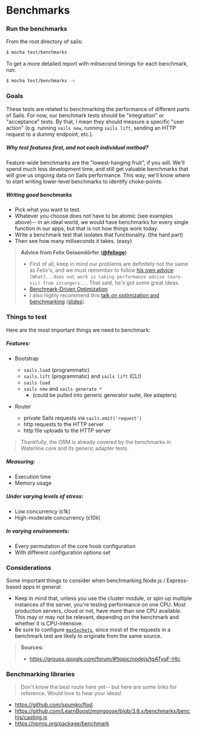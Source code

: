 # Benchmarks

### Run the benchmarks

From the root directory of sails:

```sh
$ mocha test/benchmarks
```

To get a more detailed report with milisecond timings for each benchmark, run:

```sh
$ mocha test/benchmarks -v
```


### Goals

These tests are related to benchmarking the performance of different parts of Sails.  For now, our benchmark tests should be "integration" or "acceptance" tests.  By that, I mean they should measure a specific "user action" (e.g. running `sails new`, running `sails lift`, sending an HTTP request to a dummy endpoint, etc.).



##### Why test features first, and not each individual method?

Feature-wide benchmarks are the "lowest-hanging fruit", if you will.  We'll spend much less development time, and still get valuable benchmarks that will give us ongoing data on Sails performance.  This way, we'll know where to start writing lower-level benchmarks to identify choke-points.


##### Writing good benchmarks
+ Pick what you want to test.
+ Whatever you choose does not have to be atomic (see examples above)-- in an ideal world, we would have benchmarks for every single function in our apps, but that is not how things work today.
+ Write a benchmark test that isolates that functionality. (the hard part)
+ Then see how many miliseconds it takes. (easy)

> **Advice from Felix Geisendörfer ([@felixge](https://github.com/felixge))**
>
>	+ First of all, keep in mind our problems are definitely not the same as Felix's, and we must remember to follow [his own advice](https://github.com/felixge/faster-than-c#taking-performance-advice-from-strangers): `[What]...does not work is taking performance advise (euro-sic) from strangers...`  That said, he's got some great ideas.
>	+ [Benchmark-Driven Optimization](https://github.com/felixge/faster-than-c#benchmark-driven-development)
>	+ I also highly recommend this [talk on optimization and benchmarking](http://2012.jsconf.eu/speaker/2012/09/05/faster-than-c-parsing-node-js-streams-.html) ([slides](https://github.com/felixge/faster-than-c)).


### Things to test

Here are the most important things we need to benchmark:

##### Features:

+ Bootstrap
	+ `sails.load` (programmatic)
	+ `sails.lift` (programmatic) and `sails lift` (CLI)
	+ `sails load`
	+ `sails new` and `sails generate *`
	  + (could be pulled into generic generator suite, like adapters)

+ Router
	+ private Sails requests via `sails.emit('request')`
	+ http requests to the HTTP server
	+ http file uploads to the HTTP server

> Thankfully, the ORM is already covered by the benchmarks in Waterline core and its generic adapter tests.


##### Measuring:

+ Execution time
+ Memory usage

##### Under varying levels of stress:

+ Low concurrency (c1k)
+ High-moderate concurrency (c10k)

##### In varying environments:

+ Every permutation of the core hook configuration
+ With different configuration options set


### Considerations

Some important things to consider when benchmarking Node.js / Express-based apps in general:

+ Keep in mind that, unless you use the cluster module, or spin up multiple instances of the server, you're testing performance on one CPU.  Most production servers, cloud or not, have more than one CPU available.  This may or may not be relevant, depending on the benchmark and whether it is CPU-intensive.
+ Be sure to configure [`maxSockets`](http://nodejs.org/api/http.html#http_agent_maxsockets), since most of the requests in a benchmark test are likely to originate from the same source.

> **Sources:**
> + https://groups.google.com/forum/#!topic/nodejs/tgATyqF-HIc



### Benchmarking libraries

> Don't know the best route here yet-- but here are some links for reference.  Would love to hear your ideas!

+ https://github.com/spumko/flod
+ https://github.com/LearnBoost/mongoose/blob/3.8.x/benchmarks/benchjs/casting.js
+ https://npmjs.org/package/benchmark
